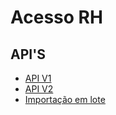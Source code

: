 # **Acesso RH**
## API'S

- [API V1](v1/README.md)
- [API V2](v2//README.md)
- [Importação em lote](importacao-lote/README.md)
